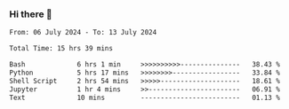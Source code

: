 ### Hi there 👋

<!--
**ututono/ututono** is a ✨ _special_ ✨ repository because its `README.md` (this file) appears on your GitHub profile.

Here are some ideas to get you started:

- 🔭 I’m currently working on ...
- 🌱 I’m currently learning ...
- 👯 I’m looking to collaborate on ...
- 🤔 I’m looking for help with ...
- 💬 Ask me about ...
- 📫 How to reach me: ...
- 😄 Pronouns: ...
- ⚡ Fun fact: ...
-->



<!--START_SECTION:waka-->

```txt
From: 06 July 2024 - To: 13 July 2024

Total Time: 15 hrs 39 mins

Bash             6 hrs 1 min     >>>>>>>>>>---------------   38.43 %
Python           5 hrs 17 mins   >>>>>>>>-----------------   33.84 %
Shell Script     2 hrs 54 mins   >>>>>--------------------   18.61 %
Jupyter          1 hr 4 mins     >>-----------------------   06.91 %
Text             10 mins         -------------------------   01.13 %
```

<!--END_SECTION:waka-->
